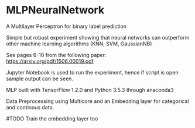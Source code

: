 # MLPNeuralNetwork
A Multilayer Perceptron for binary label prediction

Simple but robust experiment showing that neural networks can outperform
other machine learning algorithms (KNN, SVM, GaussianNB)

See pages 6-10 from the following paper: https://arxiv.org/pdf/1506.00019.pdf

Jupyter Notebook is used to run the experiment, hence if script is open
sample output can be seen.

MLP built with TensorFlow 1.2.0 and Python 3.5.3 through anaconda3

Data Preprocessing using Multicore and an Embedding layer for categorical
and continous data.

#TODO
Train the embedding layer too
